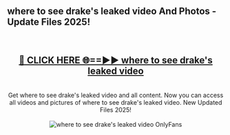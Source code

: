 <h2>where to see drake's leaked video And Photos - Update Files 2025!</h2>
<br>
<div align="center">
<h2><a href="https://betterlinks.top/A2PfLJ" rel="nofollow">🔴 CLICK HERE 🌐==►► where to see drake's leaked video</a></h2>
<br>
Get where to see drake's leaked video and all content. Now you can access all videos and pictures of where to see drake's leaked video. New Updated Files 2025!
<br>
<br>
<a href="https://betterlinks.top/A2PfLJ" rel="nofollow" data-target="animated-image.originalLink"><img src="https://i.imgur.com/dJHk4Zq.gif" alt="where to see drake's leaked video OnlyFans" style="max-width: 100%; display: inline-block;" data-target="animated-image.originalImage"></a>
</div>
<br>